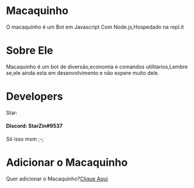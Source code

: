 # Macaquinho
O macaquinho é um Bot em Javascript Com Node.js,Hospedado na repl.it
# Sobre Ele
Macaquinho é um bot de diversão,economia e comandos utilitarios,Lembre se,ele ainda esta em desenvolvimento e não espere muito dele.

# Developers
Star:
#### Discord: StarZin#9537

Só isso msm ;-;

# Adicionar o Macaquinho

Quer adicionar o Macaquinho?[Clique Aqui](https://discord.com/oauth2/authorize?=&client_id=748701847824629871&scope=bot&permissions=8)

